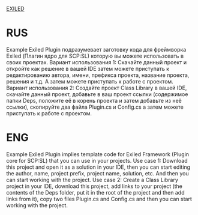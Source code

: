 <a href="https://github.com/ExMod-Team/EXILED">EXILED</a>

# RUS
Example Exiled Plugin подразумевает заготовку кода для фреймворка Exiled (Плагин ядро для SCP:SL) которую вы можете использовать в своих проектах.
Вариант использования 1: Скачайте данный проект и откройте как решение в вашей IDE затем можете приступать к редактированию автора, имени, префикса проекта, название проекта, решения и т.д. А затем можете приступать к работе с проектом.
Вариант использования 2: Создайте проект Class Library в вашей IDE, скачайте данный проект, добавьте в ваш проект ссылки (содержимое папки Deps, положите её в корень проекта и затем добавьте из неё ссылки), скопируйте два файла Plugin.cs и Config.cs а затем можете приступать к работе с проектом.
# ENG
Example Exiled Plugin implies template code for Exiled Framework (Plugin core for SCP:SL) that you can use in your projects.
Use case 1: Download this project and open it as a solution in your IDE, then you can start editing the author, name, project prefix, project name, solution, etc. And then you can start working with the project.
Use case 2: Create a Class Library project in your IDE, download this project, add links to your project (the contents of the Deps folder, put it in the root of the project and then add links from it), copy two files Plugin.cs and Config.cs and then you can start working with the project.
